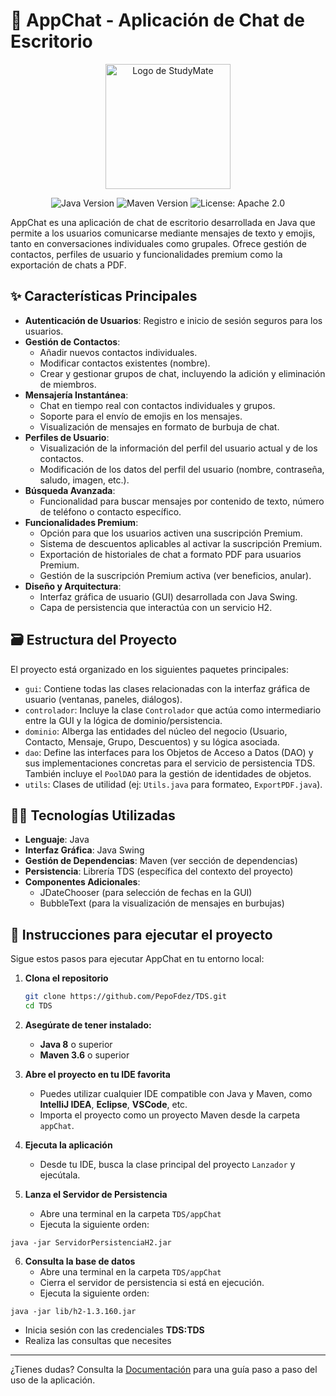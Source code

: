 # 📲 AppChat - Aplicación de Chat de Escritorio

<p align="center">
  <img src="https://github.com/user-attachments/assets/56585911-3d26-41f4-bd98-41f2f6d6d590" alt="Logo de StudyMate" width="200">
</p>

<p align="center">
  <img src="https://img.shields.io/badge/Java-8+-blue.svg" alt="Java Version">
  <img src="https://img.shields.io/badge/Maven-3.6+-orange.svg" alt="Maven Version">
  <img src="https://img.shields.io/badge/License-Apache_2.0-blue.svg" alt="License: Apache 2.0">
  </p>

AppChat es una aplicación de chat de escritorio desarrollada en Java que permite a los usuarios comunicarse mediante mensajes de texto y emojis, tanto en conversaciones individuales como grupales. Ofrece gestión de contactos, perfiles de usuario y funcionalidades premium como la exportación de chats a PDF.

## ✨ Características Principales

* **Autenticación de Usuarios**: Registro e inicio de sesión seguros para los usuarios.
* **Gestión de Contactos**:
    * Añadir nuevos contactos individuales.
    * Modificar contactos existentes (nombre).
    * Crear y gestionar grupos de chat, incluyendo la adición y eliminación de miembros.
* **Mensajería Instantánea**:
    * Chat en tiempo real con contactos individuales y grupos.
    * Soporte para el envío de emojis en los mensajes.
    * Visualización de mensajes en formato de burbuja de chat.
* **Perfiles de Usuario**:
    * Visualización de la información del perfil del usuario actual y de los contactos.
    * Modificación de los datos del perfil del usuario (nombre, contraseña, saludo, imagen, etc.).
* **Búsqueda Avanzada**:
    * Funcionalidad para buscar mensajes por contenido de texto, número de teléfono o contacto específico.
* **Funcionalidades Premium**:
    * Opción para que los usuarios activen una suscripción Premium.
    * Sistema de descuentos aplicables al activar la suscripción Premium.
    * Exportación de historiales de chat a formato PDF para usuarios Premium.
    * Gestión de la suscripción Premium activa (ver beneficios, anular).
* **Diseño y Arquitectura**:
    * Interfaz gráfica de usuario (GUI) desarrollada con Java Swing.
    * Capa de persistencia que interactúa con un servicio H2.

## 🗃 Estructura del Proyecto

El proyecto está organizado en los siguientes paquetes principales:

* `gui`: Contiene todas las clases relacionadas con la interfaz gráfica de usuario (ventanas, paneles, diálogos).
* `controlador`: Incluye la clase `Controlador` que actúa como intermediario entre la GUI y la lógica de dominio/persistencia.
* `dominio`: Alberga las entidades del núcleo del negocio (Usuario, Contacto, Mensaje, Grupo, Descuentos) y su lógica asociada.
* `dao`: Define las interfaces para los Objetos de Acceso a Datos (DAO) y sus implementaciones concretas para el servicio de persistencia TDS. También incluye el `PoolDAO` para la gestión de identidades de objetos.
* `utils`: Clases de utilidad (ej: `Utils.java` para formateo, `ExportPDF.java`).

## 👨‍💻 Tecnologías Utilizadas

* **Lenguaje**: Java
* **Interfaz Gráfica**: Java Swing
* **Gestión de Dependencias**: Maven (ver sección de dependencias)
* **Persistencia**: Librería TDS (específica del contexto del proyecto)
* **Componentes Adicionales**:
    * JDateChooser (para selección de fechas en la GUI)
    * BubbleText (para la visualización de mensajes en burbujas)


## 🚀 Instrucciones para ejecutar el proyecto

Sigue estos pasos para ejecutar AppChat en tu entorno local:

1. **Clona el repositorio**
   ```bash
   git clone https://github.com/PepoFdez/TDS.git
   cd TDS
   ```

2. **Asegúrate de tener instalado:**
   - **Java 8** o superior
   - **Maven 3.6** o superior

3. **Abre el proyecto en tu IDE favorita**
   - Puedes utilizar cualquier IDE compatible con Java y Maven, como **IntelliJ IDEA**, **Eclipse**, **VSCode**, etc.
   - Importa el proyecto como un proyecto Maven desde la carpeta `appChat`.

4. **Ejecuta la aplicación**
   - Desde tu IDE, busca la clase principal del proyecto `Lanzador` y ejecútala.

5. **Lanza el Servidor de Persistencia**
   - Abre una terminal en la carpeta `TDS/appChat`
   - Ejecuta la siguiente orden:
```
java -jar ServidorPersistenciaH2.jar
```
6. **Consulta la base de datos**
   - Abre una terminal en la carpeta `TDS/appChat`
   - Cierra el servidor de persistencia si está en ejecución.
   - Ejecuta la siguiente orden:
```
java -jar lib/h2-1.3.160.jar
```
  - Inicia sesión con las credenciales **TDS:TDS**
  - Realiza las consultas que necesites
---

¿Tienes dudas? Consulta la [Documentación](doc/Doc.pdf) para una guía paso a paso del uso de la aplicación.



